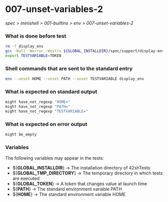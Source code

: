 # 007-unset-variables-2

*spec > minishell > 001-builtins > env > 007-unset-variables-2*

### What is done before test

```bash
rm -f display_env
gcc -Wall -Werror -Wextra ${GLOBAL_INSTALLDIR}/spec/support/display-env/main.c -o display_env
export TESTVARIABLE=TOKEN
```

### Shell commands that are sent to the standard entry

```bash
env --unset HOME --unset PATH --unset TESTVARIABLE display_env

```

### What is expected on standard output

```bash
might have_not_regexp "HOME="
might have_not_regexp "PATH="
might have_not_regexp "TESTVARIABLE="
```

### What is expected on error output

```bash
might be_empty
```

### Variables

The following variables may appear in the tests:

* ${**GLOBAL_INSTALLDIR**} -> The installation directory of 42shTests
* ${**GLOBAL_TMP_DIRECTORY**} -> The temporary directory in which tests are executed
* ${**GLOBAL_TOKEN**} -> A token that changes value at launch time
* ${**PATH**} -> The standard environment variable PATH
* ${**HOME**} -> The standard environment variable HOME

